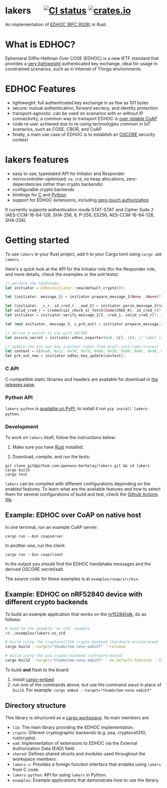 # lakers &emsp; [![CI status](https://github.com/openwsn-berkeley/lakers/actions/workflows/build-and-test.yml/badge.svg)](https://github.com/openwsn-berkeley/lakers/actions/workflows/build-and-test.yml) [![crates.io](https://img.shields.io/crates/v/lakers.svg)](https://crates.io/crates/lakers)

An implementation of [EDHOC (RFC 9528)](https://datatracker.ietf.org/doc/html/rfc9528) in Rust.

# What is EDHOC?

Ephemeral Diffie-Hellman Over COSE (EDHOC) is a new IETF standard that provides a [very lightweight](https://hal.science/hal-04382397/document) authenticated key exchange, ideal for usage in constrained scenarios, such as in Internet of Things environments.

# EDHOC Features
- lightweight: full authenticated key exchange in as few as 101 bytes
- secure: mutual authentication, forward secrecy, and identity protection
- transport-agnostic: can be used on scenarios with or without IP connectivity; a common way to transport EDHOC is [over reliable CoAP](https://www.rfc-editor.org/rfc/rfc9528.html#coap)
- code re-use: achieved due to re-using technologies common in IoT scenarios, such as COSE, CBOR, and CoAP
- finally, a main use case of EDHOC is to establish an [OSCORE](https://datatracker.ietf.org/doc/rfc8613/) security context


# lakers features

- easy to use, typestated API for Initiator and Responder
- microcontroller-optimized: `no_std`, no heap allocations, zero-dependencies (other than crypto backends)
- configurable crypto backends
- bindings for [C](https://github.com/openwsn-berkeley/lakers/releases/) and [Python](https://pypi.org/project/lakers-python/)
- support for EDHOC extensions, including [zero-touch authorization](https://datatracker.ietf.org/doc/draft-ietf-lake-authz/)

It currently supports authentication mode STAT-STAT and Cipher Suite 2 (AES-CCM-16-64-128, SHA-256, 8, P-256, ES256, AES-CCM-16-64-128, SHA-256).

# Getting started

To use `lakers` in your Rust project, add it to your Cargo.toml using `cargo add lakers`.

Here's a quick look at the API for the Initiator role (for the Responder role, and more details, check the examples or the unit tests):
```rust
// perform the handshake
let initiator = EdhocInitiator::new(default_crypto());

let (initiator, message_1) = initiator.prepare_message_1(None, &None)?; // c_i and ead_1 are set to None

let (initiator, _c_r, id_cred_r, _ead_2) = initiator.parse_message_2(&message_2)?;
let valid_cred_r = credential_check_or_fetch(Some(CRED_R), id_cred_r)?; // CRED_R contains Responder's public key
let initiator = initiator.verify_message_2(I, cred_i, valid_cred_r)?; // I is Initiator's private key

let (mut initiator, message_3, i_prk_out) = initiator.prepare_message_3(CredentialTransfer::ByReference, &None)?; // no ead_3

// derive a secret to use with OSCORE
let oscore_secret = initiator.edhoc_exporter(0u8, &[], 16); // label is 0

// update the prk_out key (context taken from draft-ietf-lake-traces)
let context = &[0xa0, 0x11, 0x58, 0xfd, 0xb8, 0x20, 0x89, 0x0c, 0xd6, 0xbe, 0x16, 0x96, 0x02, 0xb8, 0xbc, 0xea];
let prk_out_new = initiator.edhoc_key_update(context);
```

### C API
C-compatible static libraries and headers are available for download in [the releases page](https://github.com/openwsn-berkeley/lakers/releases).

### Python API
`lakers-python` is [available on PyPI](https://pypi.org/project/lakers-python/), to install it run `pip install lakers-python`.

### Development
To work on `lakers` itself, follow the instructions below:

1. Make sure you have [Rust](https://www.rust-lang.org/tools/install) installed.

2. Download, compile, and run the tests:
```
git clone git@github.com:openwsn-berkeley/lakers.git && cd lakers
cargo build
cargo test
```

`lakers` can be compiled with different configurations depending on the enabled features. To learn what are the available features and how to select them for several configurations of build and test, check the [Github Actions file](./.github/workflows/rust.yml).

## Example: EDHOC over CoAP on native host

In one terminal, run an example CoAP server:
```
cargo run --bin coapserver
```

In another one, run the client:
```
cargo run --bin coapclient
```

In the output you should find the EDHOC handshake messages and the derived OSCORE secret/salt.

The source code for these examples is at `examples/coap/src/bin`.

## Example: EDHOC on nRF52840 device with different crypto backends

To build an example application that works on the [nrf52840dk](https://www.nordicsemi.com/Products/Development-hardware/nrf52840-dk), do as follows:

```bash
# head to the example `no_std` example
cd ./examples/lakers-no_std

# build using the cryptocell310 crypto backend (hardware-accelerated)
cargo build --target="thumbv7em-none-eabihf" --release

# build using the psa crypto backend (software-based)
cargo build --target="thumbv7em-none-eabihf" --no-default-features --features="crypto-psa, ead-none, rtt" --release

```

To build **and** flash to the board:
1. install [cargo-embed](https://crates.io/crates/cargo-embed)
1. run one of the commands above, but use the command `embed` in place of `build`. For example: `cargo embed --target="thumbv7em-none-eabihf"`

## Directory structure
This library is structured as a [cargo workspace](https://doc.rust-lang.org/book/ch14-03-cargo-workspaces.html).
Its main members are:

- `lib`: The main library providing the EDHOC implementation.
- `crypto`: Diferent cryptographic backends (e.g. psa, cryptocell310, rustcrypto).
- `ead`: Implementation of extensions to EDHOC via the External Authorization Data (EAD) field.
- `shared`: Defines shared structs and modules used throughout the workspace members.
- `lakers-c`: Provides a foreign function interface that enables using `lakers` from C code.
- `lakers-python`: API for using `lakers` in Python.
- `examples`: Example applications that demonstrate how to use the library.
